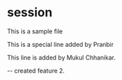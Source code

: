 # session
This is a sample file

This is a special line added by Pranbir

This line is added by Mukul Chhanikar.

-- created feature 2.